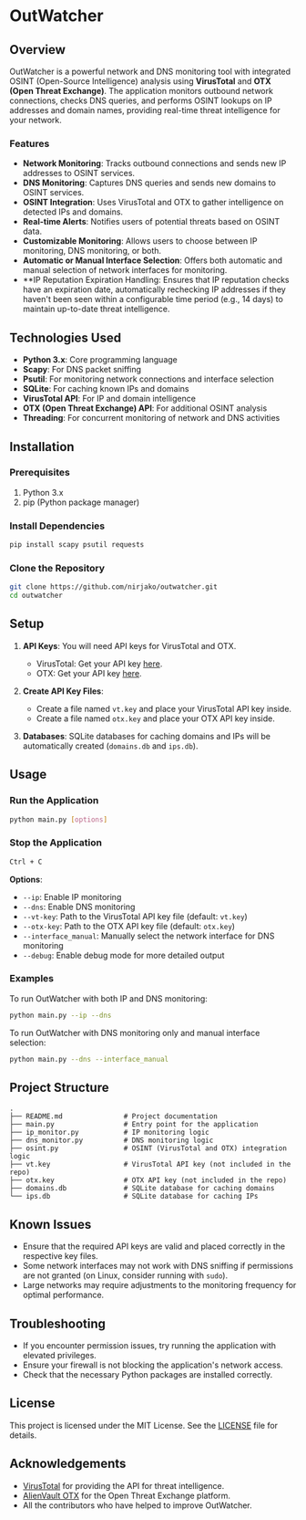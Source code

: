 # OutWatcher

## Overview

OutWatcher is a powerful network and DNS monitoring tool with integrated OSINT (Open-Source Intelligence) analysis using **VirusTotal** and **OTX (Open Threat Exchange)**. The application monitors outbound network connections, checks DNS queries, and performs OSINT lookups on IP addresses and domain names, providing real-time threat intelligence for your network.

### Features

- **Network Monitoring**: Tracks outbound connections and sends new IP addresses to OSINT services.
- **DNS Monitoring**: Captures DNS queries and sends new domains to OSINT services.
- **OSINT Integration**: Uses VirusTotal and OTX to gather intelligence on detected IPs and domains.
- **Real-time Alerts**: Notifies users of potential threats based on OSINT data.
- **Customizable Monitoring**: Allows users to choose between IP monitoring, DNS monitoring, or both.
- **Automatic or Manual Interface Selection**: Offers both automatic and manual selection of network interfaces for monitoring.
- **IP Reputation Expiration Handling: Ensures that IP reputation checks have an expiration date, automatically rechecking IP addresses if they haven't been seen within a configurable time period (e.g., 14 days) to maintain up-to-date threat intelligence.

## Technologies Used

- **Python 3.x**: Core programming language
- **Scapy**: For DNS packet sniffing
- **Psutil**: For monitoring network connections and interface selection
- **SQLite**: For caching known IPs and domains
- **VirusTotal API**: For IP and domain intelligence
- **OTX (Open Threat Exchange) API**: For additional OSINT analysis
- **Threading**: For concurrent monitoring of network and DNS activities

## Installation

### Prerequisites

1. Python 3.x
2. pip (Python package manager)

### Install Dependencies

```bash
pip install scapy psutil requests
```

### Clone the Repository

```bash
git clone https://github.com/nirjako/outwatcher.git
cd outwatcher
```

## Setup

1. **API Keys**: You will need API keys for VirusTotal and OTX.
   - VirusTotal: Get your API key [here](https://www.virustotal.com/gui/join-us).
   - OTX: Get your API key [here](https://otx.alienvault.com/api).

2. **Create API Key Files**:
   - Create a file named `vt.key` and place your VirusTotal API key inside.
   - Create a file named `otx.key` and place your OTX API key inside.

3. **Databases**: SQLite databases for caching domains and IPs will be automatically created (`domains.db` and `ips.db`).

## Usage

### Run the Application

```bash
python main.py [options]
```

### Stop the Application
```bash
Ctrl + C
```


**Options**:
- `--ip`: Enable IP monitoring
- `--dns`: Enable DNS monitoring
- `--vt-key`: Path to the VirusTotal API key file (default: `vt.key`)
- `--otx-key`: Path to the OTX API key file (default: `otx.key`)
- `--interface_manual`: Manually select the network interface for DNS monitoring
- `--debug`: Enable debug mode for more detailed output

### Examples

To run OutWatcher with both IP and DNS monitoring:

```bash
python main.py --ip --dns
```

To run OutWatcher with DNS monitoring only and manual interface selection:

```bash
python main.py --dns --interface_manual
```

## Project Structure

```
.
├── README.md               # Project documentation
├── main.py                 # Entry point for the application
├── ip_monitor.py           # IP monitoring logic
├── dns_monitor.py          # DNS monitoring logic
├── osint.py                # OSINT (VirusTotal and OTX) integration logic
├── vt.key                  # VirusTotal API key (not included in the repo)
├── otx.key                 # OTX API key (not included in the repo)
├── domains.db              # SQLite database for caching domains
└── ips.db                  # SQLite database for caching IPs
```

## Known Issues

- Ensure that the required API keys are valid and placed correctly in the respective key files.
- Some network interfaces may not work with DNS sniffing if permissions are not granted (on Linux, consider running with `sudo`).
- Large networks may require adjustments to the monitoring frequency for optimal performance.

## Troubleshooting

- If you encounter permission issues, try running the application with elevated privileges.
- Ensure your firewall is not blocking the application's network access.
- Check that the necessary Python packages are installed correctly.

## License

This project is licensed under the MIT License. See the [LICENSE](LICENSE) file for details.

## Acknowledgements

- [VirusTotal](https://www.virustotal.com/) for providing the API for threat intelligence.
- [AlienVault OTX](https://otx.alienvault.com/) for the Open Threat Exchange platform.
- All the contributors who have helped to improve OutWatcher.
